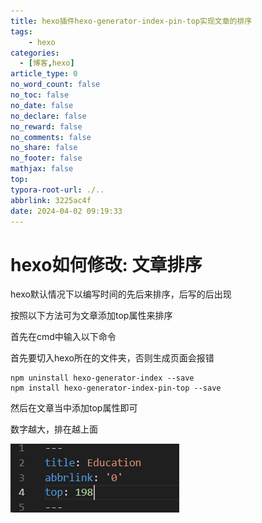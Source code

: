 ```yaml
---
title: hexo插件hexo-generator-index-pin-top实现文章的排序
tags: 
	- hexo
categories:
  - [博客,hexo]
article_type: 0
no_word_count: false
no_toc: false
no_date: false
no_declare: false
no_reward: false
no_comments: false
no_share: false
no_footer: false
mathjax: false
top: 
typora-root-url: ./..
abbrlink: 3225ac4f
date: 2024-04-02 09:19:33
---
```


# hexo如何修改: 文章排序

hexo默认情况下以编写时间的先后来排序，后写的后出现

按照以下方法可为文章添加top属性来排序

首先在cmd中输入以下命令

首先要切入hexo所在的文件夹，否则生成页面会报错

```
npm uninstall hexo-generator-index --save
npm install hexo-generator-index-pin-top --save
```

然后在文章当中添加top属性即可

数字越大，排在越上面

![img](/imgs/3285662-20240208155353623-1901434418.png)
